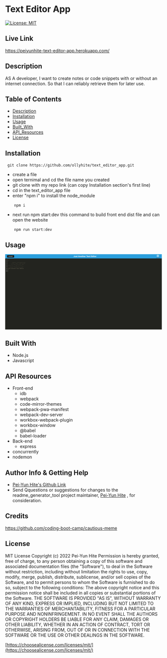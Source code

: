 # Text Editor App

[![License: MIT](https://img.shields.io/badge/License-MIT-yellow.svg)](https://opensource.org/licenses/MIT)

## Live Link

https://peiyunhite-text-editor-app.herokuapp.com/

## Description

AS A developer, I want to create notes or code snippets with or without an internet connection. So that I can reliably retrieve them for later use.

## Table of Contents

- [Description](#description)
- [Installation](#installation)
- [Usage](#usage)
- [Built_With](#built-with)
- [API_Resources](#api-resources)
- [License](#license)

## Installation

```
 git clone https://github.com/ollyhite/text_editor_app.git
```

- create a file
- open ternimal and cd the file name you created
- git clone with my repo link (can copy Installation section's first line)
- cd in the text_editor_app file
- enter "npm i" to install the node_module

```
    npm i
```

- next run npm start:dev this command to build front end dist file and can open the website

```
    npm run start:dev
```

## Usage

![screenshot](./client/src/images/text_editor_screenshot.png)

## Built With

- Node.js
- Javascript

## API Resources

- Front-end
  - idb
  - webpack
  - code-mirror-themes
  - webpack-pwa-manifest
  - webpack-dev-server
  - workbox-webpack-plugin
  - workbox-window
  - @babel
  - babel-loader
- Back-end
  - express
- concurrently
- nodemon

## Author Info & Getting Help

- [Pei-Yun Hite's Github Link](https://github.com/ollyhite)
- Send Qquestions or suggestions for changes to the readme_generator_tool project maintainer, [Pei-Yun Hite](mailto:ollyhite8520@gmail.com?subject=[GitHub]%20employee_organizer%20) , for consideration.

## Credits

https://github.com/coding-boot-camp/cautious-meme

## License

MIT License
Copyright (c) 2022 Pei-Yun Hite
Permission is hereby granted, free of charge, to any person obtaining a copy of this software and associated documentation files (the "Software"), to deal in the Software without restriction, including without limitation the rights to use, copy, modify, merge, publish, distribute, sublicense, and/or sell copies of the Software, and to permit persons to whom the Software is furnished to do so, subject to the following conditions:
The above copyright notice and this permission notice shall be included in all copies or substantial portions of the Software.
THE SOFTWARE IS PROVIDED "AS IS", WITHOUT WARRANTY OF ANY KIND, EXPRESS OR IMPLIED, INCLUDING BUT NOT LIMITED TO THE WARRANTIES OF MERCHANTABILITY, FITNESS FOR A PARTICULAR PURPOSE AND NONINFRINGEMENT. IN NO EVENT SHALL THE AUTHORS OR COPYRIGHT HOLDERS BE LIABLE FOR ANY CLAIM, DAMAGES OR OTHER LIABILITY, WHETHER IN AN ACTION OF CONTRACT, TORT OR OTHERWISE, ARISING FROM, OUT OF OR IN CONNECTION WITH THE SOFTWARE OR THE USE OR OTHER DEALINGS IN THE SOFTWARE.

[https://choosealicense.com/licenses/mit/](https://choosealicense.com/licenses/mit/)
